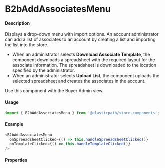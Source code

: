 # B2bAddAssociatesMenu

#### Description

Displays a drop-down menu with import options. An account administrator can add a list of associates to an account by creating a list and importing the list into the store.

- When an administrator selects **Download Associate Template**, the component downloads a spreadsheet with the required layout for the associate information. The spreadsheet is downloaded to the location specified by the administrator.
- When an administrator selects **Upload List**, the component uploads the selected spreadsheet and creates the associates in the account.

Use this component with the Buyer Admin view.

#### Usage

```js
import { B2bAddAssociatesMenu } from '@elasticpath/store-components';
```

#### Example

```js
<B2bAddAssociatesMenu
  onSpreeadsheetClicked={() => this.handleSpreeadsheetClicked()}
  onTemplateClicked={() => this.handleTemplateClicked()}
/>
```

#### Properties

<!-- PROPS -->
